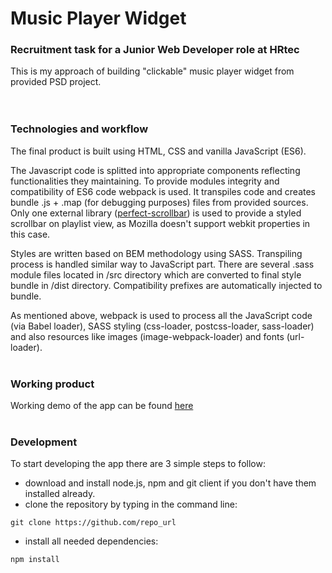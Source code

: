 # Music Player Widget
### Recruitment task for a Junior Web Developer role at HRtec

This is my approach of building "clickable" music player widget from provided PSD project.
<br/><br/><br/>

### Technologies and workflow
The final product is built using HTML, CSS and vanilla JavaScript (ES6). 

The Javascript code is splitted into appropriate components reflecting functionalities they maintaining. To provide modules integrity and compatibility of ES6 code webpack is used. It transpiles code and creates bundle .js + .map (for debugging purposes) files from provided sources. Only one external library ([perfect-scrollbar](https://github.com/utatti/perfect-scrollbar)) is used to provide a styled scrollbar on playlist view, as Mozilla doesn't support webkit properties in this case. 

Styles are written based on BEM methodology using SASS. Transpiling process is handled similar way to JavaScript part. There are several .sass module files located in /src directory which are converted to final style bundle in /dist directory. Compatibility prefixes are automatically injected to bundle. 

As mentioned above, webpack is used to process all the JavaScript code (via Babel loader), SASS styling (css-loader, postcss-loader, sass-loader) and also resources like images (image-webpack-loader) and fonts (url-loader).
<br/><br/>
### Working product
Working demo of the app can be found [here](https://github.io/)
<br/><br/>
### Development
To start developing the app there are 3 simple steps to follow:

* download and install node.js, npm and git client if you don't have them installed already. 
* clone the repository by typing in the command line:
```shell
git clone https://github.com/repo_url
```
* install all needed dependencies:
```shell
npm install
```